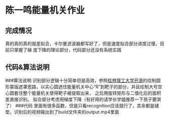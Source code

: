 # 陈一鸣能量机关作业
## 完成情况
  真的真的真的就差拟合，卡尔曼滤波器都写好了，但是速度拟合部分进度过慢，目前只掌握了梯
  度下降的理论部分，代码部分还没有系统实践
## 代码&算法说明
###算法说明
  识别部分逻辑十分简单但是高效，参照[桂林理工大学开源](https://github.com/DH13768095744/RM_Buff_Tracker_GUT/blob/main/readme.md)的绘制圆形蒙版遮罩思路，以实心圆遮住能量机关中心“R”到靶子的部分，并且绘制大号空心圆套住整个能量机关使得靶子被提取出来，
  之后用旋转矩形与二值化后的面积差直接识别。
  拟合部分考虑用梯度下降（有好用的请学长学姐推荐一下孩子要哭了）
###代码
  里面有很多函数，但是只看recognition应该就行了，其余都是铺垫，识别后的视频输出到了build文件夹的output.mp4里面

  
  
